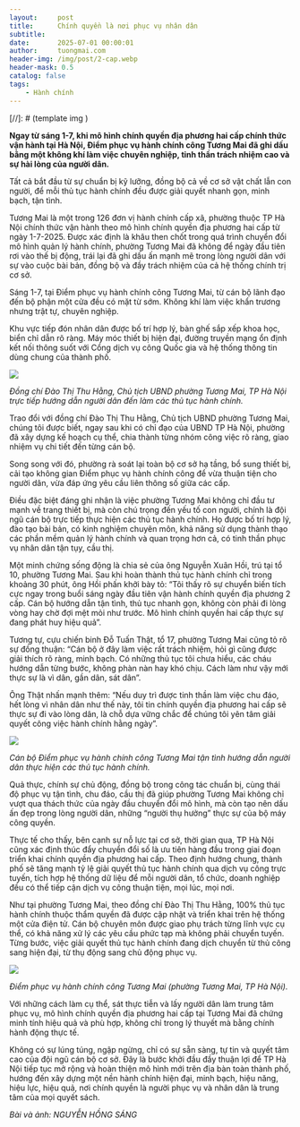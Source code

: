 ```yaml
---
layout:     post
title:      Chính quyền là nơi phục vụ nhân dân
subtitle:   
date:       2025-07-01 00:00:01
author:     tuongmai.com
header-img: /img/post/2-cap.webp
header-mask: 0.5
catalog: false
tags:
    - Hành chính
---
```


[//]: # (template img ![]())

**Ngay từ sáng 1-7, khi mô hình chính quyền địa phương hai cấp chính thức vận hành tại Hà Nội, Điểm phục vụ hành chính công Tương Mai đã ghi dấu bằng một không khí làm việc chuyên nghiệp, tinh thần trách nhiệm cao và sự hài lòng của người dân.**

Tất cả bắt đầu từ sự chuẩn bị kỹ lưỡng, đồng bộ cả về cơ sở vật chất lẫn con người, để mỗi thủ tục hành chính đều được giải quyết nhanh gọn, minh bạch, tận tình.

Tương Mai là một trong 126 đơn vị hành chính cấp xã, phường thuộc TP Hà Nội chính thức vận hành theo mô hình chính quyền địa phương hai cấp từ ngày 1-7-2025. Được xác định là khâu then chốt trong quá trình chuyển đổi mô hình quản lý hành chính, phường Tương Mai đã không để ngày đầu tiên rơi vào thế bị động, trái lại đã ghi dấu ấn mạnh mẽ trong lòng người dân với sự vào cuộc bài bản, đồng bộ và đầy trách nhiệm của cả hệ thống chính trị cơ sở.

Sáng 1-7, tại Điểm phục vụ hành chính công Tương Mai, từ cán bộ lãnh đạo đến bộ phận một cửa đều có mặt từ sớm. Không khí làm việc khẩn trương nhưng trật tự, chuyên nghiệp.

Khu vực tiếp đón nhân dân được bố trí hợp lý, bàn ghế sắp xếp khoa học, biển chỉ dẫn rõ ràng. Máy móc thiết bị hiện đại, đường truyền mạng ổn định kết nối thông suốt với Cổng dịch vụ công Quốc gia và hệ thống thông tin dùng chung của thành phố.

![](https://file3.qdnd.vn/data/images/0/2025/07/01/upload_2232/nhs_5442.jpg?dpi=150&quality=100&w=870)

*Đồng chí Đào Thị Thu Hằng, Chủ tịch UBND phường Tương Mai, TP Hà Nội trực tiếp hướng dẫn người dân đến làm các thủ tục hành chính.*

Trao đổi với đồng chí Đào Thị Thu Hằng, Chủ tịch UBND phường Tương Mai, chúng tôi được biết, ngay sau khi có chỉ đạo của UBND TP Hà Nội, phường đã xây dựng kế hoạch cụ thể, chia thành từng nhóm công việc rõ ràng, giao nhiệm vụ chi tiết đến từng cán bộ.

Song song với đó, phường rà soát lại toàn bộ cơ sở hạ tầng, bổ sung thiết bị, cải tạo không gian Điểm phục vụ hành chính công để vừa thuận tiện cho người dân, vừa đáp ứng yêu cầu liên thông số giữa các cấp.

Điều đặc biệt đáng ghi nhận là việc phường Tương Mai không chỉ đầu tư mạnh về trang thiết bị, mà còn chú trọng đến yếu tố con người, chính là đội ngũ cán bộ trực tiếp thực hiện các thủ tục hành chính. Họ được bố trí hợp lý, đào tạo bài bản, có kinh nghiệm chuyên môn, khả năng sử dụng thành thạo các phần mềm quản lý hành chính và quan trọng hơn cả, có tinh thần phục vụ nhân dân tận tụy, cầu thị.

Một minh chứng sống động là chia sẻ của ông Nguyễn Xuân Hồi, trú tại tổ 10, phường Tương Mai. Sau khi hoàn thành thủ tục hành chính chỉ trong khoảng 30 phút, ông Hồi phấn khởi bày tỏ: “Tôi thấy rõ sự chuyển biến tích cực ngay trong buổi sáng ngày đầu tiên vận hành chính quyền địa phương 2 cấp. Cán bộ hướng dẫn tận tình, thủ tục nhanh gọn, không còn phải đi lòng vòng hay chờ đợi mệt mỏi như trước. Mô hình chính quyền hai cấp thực sự đang phát huy hiệu quả”.

Tương tự, cựu chiến binh Đỗ Tuấn Thật, tổ 17, phường Tương Mai cũng tỏ rõ sự đồng thuận: “Cán bộ ở đây làm việc rất trách nhiệm, hỏi gì cũng được giải thích rõ ràng, minh bạch. Có những thủ tục tôi chưa hiểu, các cháu hướng dẫn từng bước, không phàn nàn hay khó chịu. Cách làm như vậy mới thực sự là vì dân, gần dân, sát dân”.

Ông Thật nhấn mạnh thêm: “Nếu duy trì được tinh thần làm việc chu đáo, hết lòng vì nhân dân như thế này, tôi tin chính quyền địa phương hai cấp sẽ thực sự đi vào lòng dân, là chỗ dựa vững chắc để chúng tôi yên tâm giải quyết công việc hành chính hằng ngày”.

![](https://file3.qdnd.vn/data/images/0/2025/07/01/upload_2232/nhs_5444.jpg?dpi=150&quality=100&w=870)

*Cán bộ Điểm phục vụ hành chính công Tương Mai tận tình hướng dẫn người dân thực hiện các thủ tục hành chính.* 

Quả thực, chính sự chủ động, đồng bộ trong công tác chuẩn bị, cùng thái độ phục vụ tận tình, chu đáo, cầu thị đã giúp phường Tương Mai không chỉ vượt qua thách thức của ngày đầu chuyển đổi mô hình, mà còn tạo nên dấu ấn đẹp trong lòng người dân, những “người thụ hưởng” thực sự của bộ máy công quyền.

Thực tế cho thấy, bên cạnh sự nỗ lực tại cơ sở, thời gian qua, TP Hà Nội cũng xác định thúc đẩy chuyển đổi số là ưu tiên hàng đầu trong giai đoạn triển khai chính quyền địa phương hai cấp. Theo định hướng chung, thành phố sẽ tăng mạnh tỷ lệ giải quyết thủ tục hành chính qua dịch vụ công trực tuyến, tích hợp hệ thống dữ liệu để mỗi người dân, tổ chức, doanh nghiệp đều có thể tiếp cận dịch vụ công thuận tiện, mọi lúc, mọi nơi.

Như tại phường Tương Mai, theo đồng chí Đào Thị Thu Hằng, 100% thủ tục hành chính thuộc thẩm quyền đã được cập nhật và triển khai trên hệ thống một cửa điện tử. Cán bộ chuyên môn được giao phụ trách từng lĩnh vực cụ thể, có khả năng xử lý các yêu cầu phức tạp mà không phải chuyển tuyến. Từng bước, việc giải quyết thủ tục hành chính đang dịch chuyển từ thủ công sang hiện đại, từ thụ động sang chủ động phục vụ.

![](https://file3.qdnd.vn/data/images/0/2025/07/01/upload_2232/nhs_5446.jpg?dpi=150&quality=100&w=870)

*Điểm phục vụ hành chính công Tương Mai (phường Tương Mai, TP Hà Nội).*

Với những cách làm cụ thể, sát thực tiễn và lấy người dân làm trung tâm phục vụ, mô hình chính quyền địa phương hai cấp tại Tương Mai đã chứng minh tính hiệu quả và phù hợp, không chỉ trong lý thuyết mà bằng chính hành động thực tế.

Không có sự lúng túng, ngập ngừng, chỉ có sự sẵn sàng, tự tin và quyết tâm cao của đội ngũ cán bộ cơ sở. Đây là bước khởi đầu đầy thuận lợi để TP Hà Nội tiếp tục mở rộng và hoàn thiện mô hình mới trên địa bàn toàn thành phố, hướng đến xây dựng một nền hành chính hiện đại, minh bạch, hiệu năng, hiệu lực, hiệu quả, nơi chính quyền là người phục vụ và nhân dân là trung tâm của mọi quyết sách.

*Bài và ảnh: NGUYỄN HỒNG SÁNG*